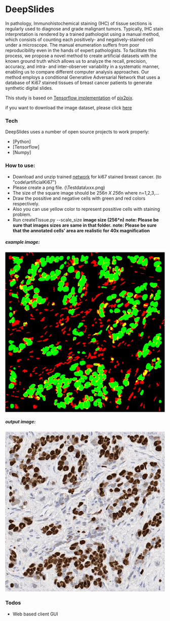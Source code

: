 # DeepSlides



In pathology, Immunohistochemical staining (IHC) of tissue sections is regularly used to diagnose and grade malignant tumors. Typically, IHC stain interpretation is rendered by a trained pathologist using a manual method, which consists of counting each positively- and negatively-stained cell under a microscope. The manual enumeration suffers from poor reproducibility even in the hands of expert pathologists. To facilitate this process, we propose a novel method to create artificial datasets with the known ground truth which allows us to analyze the recall, precision, accuracy, and intra- and inter-observer variability in a systematic manner,  enabling us to compare different computer analysis approaches. Our method employs a conditional Generative Adversarial Network that uses a database of Ki67 stained tissues of breast cancer patients to generate synthetic digital slides.

This study is based on [Tensorflow implementation](https://github.com/affinelayer/pix2pix-tensorflow) of [pix2pix](https://phillipi.github.io/pix2pix/). 

if you want to download the image dataset, please click [here](https://doi.org/10.5281/zenodo.1184621)
### Tech
DeepSlides uses a number of open source projects to work properly:

* [Python] 
* [Tensorflow] 
* [Numpy] 

### How to use:
- Download and unzip trained [network](https://doi.org/10.5281/zenodo.1184644)  for ki67 stained breast cancer. (to "code\artificialKi67")
- Please create a png file. (\Testdata\xxx.png)
- The size of the square image should be 256*n X 256*n where n=1,2,3,...
- Draw the possitive and negative cells with green and red colors respectively.
- Also you can use yellow color to represent possitive cells with staining problem.
- Run createTissue.py --scale_size  **image size (256*n)** 
**note: Please be sure that images sizes are same in that folder.**
**note: Please be sure that the annotated cells' area are realistic for 40x magnification**
##### example image:

![input mask](images/input.png)

##### output image:

![input mask](images/output.png)
### Todos

 - Web based client GUI

